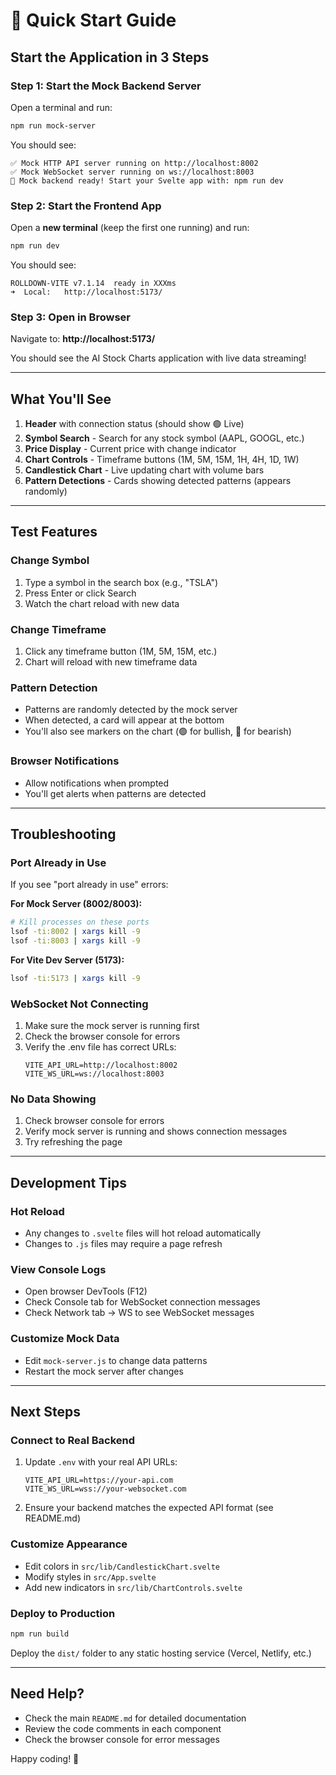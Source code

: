# 🚀 Quick Start Guide

## Start the Application in 3 Steps

### Step 1: Start the Mock Backend Server

Open a terminal and run:

```bash
npm run mock-server
```

You should see:
```
✅ Mock HTTP API server running on http://localhost:8002
✅ Mock WebSocket server running on ws://localhost:8003
🚀 Mock backend ready! Start your Svelte app with: npm run dev
```

### Step 2: Start the Frontend App

Open a **new terminal** (keep the first one running) and run:

```bash
npm run dev
```

You should see:
```
ROLLDOWN-VITE v7.1.14  ready in XXXms
➜  Local:   http://localhost:5173/
```

### Step 3: Open in Browser

Navigate to: **http://localhost:5173/**

You should see the AI Stock Charts application with live data streaming!

---

## What You'll See

1. **Header** with connection status (should show 🟢 Live)
2. **Symbol Search** - Search for any stock symbol (AAPL, GOOGL, etc.)
3. **Price Display** - Current price with change indicator
4. **Chart Controls** - Timeframe buttons (1M, 5M, 15M, 1H, 4H, 1D, 1W)
5. **Candlestick Chart** - Live updating chart with volume bars
6. **Pattern Detections** - Cards showing detected patterns (appears randomly)

---

## Test Features

### Change Symbol
1. Type a symbol in the search box (e.g., "TSLA")
2. Press Enter or click Search
3. Watch the chart reload with new data

### Change Timeframe
1. Click any timeframe button (1M, 5M, 15M, etc.)
2. Chart will reload with new timeframe data

### Pattern Detection
- Patterns are randomly detected by the mock server
- When detected, a card will appear at the bottom
- You'll also see markers on the chart (🟢 for bullish, 🔴 for bearish)

### Browser Notifications
- Allow notifications when prompted
- You'll get alerts when patterns are detected

---

## Troubleshooting

### Port Already in Use

If you see "port already in use" errors:

**For Mock Server (8002/8003):**
```bash
# Kill processes on these ports
lsof -ti:8002 | xargs kill -9
lsof -ti:8003 | xargs kill -9
```

**For Vite Dev Server (5173):**
```bash
lsof -ti:5173 | xargs kill -9
```

### WebSocket Not Connecting

1. Make sure the mock server is running first
2. Check the browser console for errors
3. Verify the .env file has correct URLs:
   ```
   VITE_API_URL=http://localhost:8002
   VITE_WS_URL=ws://localhost:8003
   ```

### No Data Showing

1. Check browser console for errors
2. Verify mock server is running and shows connection messages
3. Try refreshing the page

---

## Development Tips

### Hot Reload
- Any changes to `.svelte` files will hot reload automatically
- Changes to `.js` files may require a page refresh

### View Console Logs
- Open browser DevTools (F12)
- Check Console tab for WebSocket connection messages
- Check Network tab → WS to see WebSocket messages

### Customize Mock Data
- Edit `mock-server.js` to change data patterns
- Restart the mock server after changes

---

## Next Steps

### Connect to Real Backend

1. Update `.env` with your real API URLs:
   ```env
   VITE_API_URL=https://your-api.com
   VITE_WS_URL=wss://your-websocket.com
   ```

2. Ensure your backend matches the expected API format (see README.md)

### Customize Appearance

- Edit colors in `src/lib/CandlestickChart.svelte`
- Modify styles in `src/App.svelte`
- Add new indicators in `src/lib/ChartControls.svelte`

### Deploy to Production

```bash
npm run build
```

Deploy the `dist/` folder to any static hosting service (Vercel, Netlify, etc.)

---

## Need Help?

- Check the main `README.md` for detailed documentation
- Review the code comments in each component
- Check the browser console for error messages

Happy coding! 🎉
